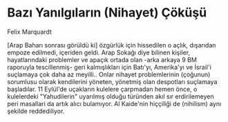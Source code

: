 # Bazı Yanılgıların (Nihayet) Çöküşü

Felix Marquardt

[Arap Baharı sonrası görüldü ki] özgürlük için hissedilen o açlık, dışarıdan empoze edilmedi, içeriden geldi. Arap Sokağı diye bilinen kişiler, hayatlarındaki problemler ve apaçık ortada olan -arka arkaya 9 BM raporuyla tescillenmiş- geri kalmışlıkları için Batı'yı, Amerika'yı ve İsrail'i suçlamaya çok daha az meyilli.. Onlar nihayet problemlerinin (çoğunun) sorumlusu olarak kendilerini yöneten, yönetmiş olan despotları suçlamaya başladılar. 11 Eylül'de uçakların kulelere çarpmadan hemen önce, o kulelerdeki "Yahudilerin" uyarılmış olduğu türünden akıl sır erdirilemeyen peri masallari da artık alıcı bulamıyor. Al Kaide'nin hiççiliği de (nihilism) aynı şekilde reddediliyor.
